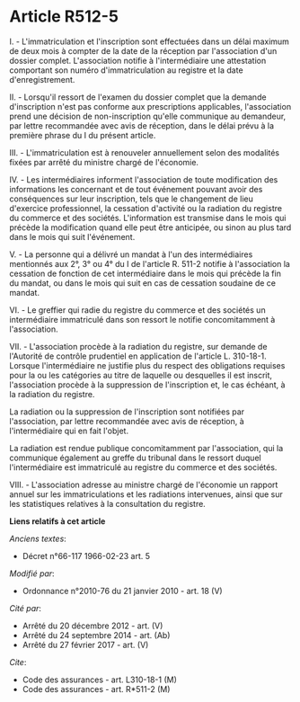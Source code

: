 # Article R512-5

I. - L'immatriculation et l'inscription sont effectuées dans un délai maximum de deux mois à compter de la date de la
réception par l'association d'un dossier complet. L'association notifie à l'intermédiaire une attestation comportant son
numéro d'immatriculation au registre et la date d'enregistrement.

II. - Lorsqu'il ressort de l'examen du dossier complet que la demande d'inscription n'est pas conforme aux prescriptions
applicables, l'association prend une décision de non-inscription qu'elle communique au demandeur, par lettre recommandée avec
avis de réception, dans le délai prévu à la première phrase du I du présent article.

III. - L'immatriculation est à renouveler annuellement selon des modalités fixées par arrêté du ministre chargé de
l'économie.

IV. - Les intermédiaires informent l'association de toute modification des informations les concernant et de tout événement
pouvant avoir des conséquences sur leur inscription, tels que le changement de lieu d'exercice professionnel, la cessation
d'activité ou la radiation du registre du commerce et des sociétés. L'information est transmise dans le mois qui précède la
modification quand elle peut être anticipée, ou sinon au plus tard dans le mois qui suit l'événement.

V. - La personne qui a délivré un mandat à l'un des intermédiaires mentionnés aux 2°, 3° ou 4° du I de l'article R. 511-2
notifie à l'association la cessation de fonction de cet intermédiaire dans le mois qui précède la fin du mandat, ou dans le
mois qui suit en cas de cessation soudaine de ce mandat.

VI. - Le greffier qui radie du registre du commerce et des sociétés un intermédiaire immatriculé dans son ressort le notifie
concomitamment à l'association.

VII. - L'association procède à la radiation du registre, sur demande de l'Autorité de contrôle prudentiel en application de
l'article L. 310-18-1. Lorsque l'intermédiaire ne justifie plus du respect des obligations requises pour la ou les catégories
au titre de laquelle ou desquelles il est inscrit, l'association procède à la suppression de l'inscription et, le cas
échéant, à la radiation du registre.

La radiation ou la suppression de l'inscription sont notifiées par l'association, par lettre recommandée avec avis de
réception, à l'intermédiaire qui en fait l'objet.

La radiation est rendue publique concomitamment par l'association, qui la communique également au greffe du tribunal dans le
ressort duquel l'intermédiaire est immatriculé au registre du commerce et des sociétés.

VIII. - L'association adresse au ministre chargé de l'économie un rapport annuel sur les immatriculations et les radiations
intervenues, ainsi que sur les statistiques relatives à la consultation du registre.

**Liens relatifs à cet article**

_Anciens textes_:

  - Décret n°66-117 1966-02-23 art. 5

_Modifié par_:

  - Ordonnance n°2010-76 du 21 janvier 2010 - art. 18 (V)

_Cité par_:

  - Arrêté du 20 décembre 2012 - art. (V)
  - Arrêté du 24 septembre 2014 - art. (Ab)
  - Arrêté du 27 février 2017 - art. (V)

_Cite_:

  - Code des assurances - art. L310-18-1 (M)
  - Code des assurances - art. R*511-2 (M)
